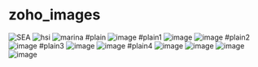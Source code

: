 # zoho_images

![SEA](https://user-images.githubusercontent.com/77175790/155182680-2895e4e6-f415-4e85-ac80-d1855785c8da.png)
![hsi](https://user-images.githubusercontent.com/77175790/155182687-b62eb64c-8309-490d-b01c-83fae9bddb56.png)
![marina](https://user-images.githubusercontent.com/77175790/155182694-445a023b-d226-4f21-99d8-15959a653320.png)
#plain
![image](https://user-images.githubusercontent.com/77175790/155184496-f708f63e-aa5b-4da6-bc26-3386edc326ef.png)
#plain1
![image](https://user-images.githubusercontent.com/77175790/155184621-89fcfb24-146c-433b-ba32-34512ee23244.png)
![image](https://user-images.githubusercontent.com/77175790/155184688-0e20c039-f54a-44f5-9501-758af6ff3597.png)
#plain2
![image](https://user-images.githubusercontent.com/77175790/155184858-f14e75c0-09fa-40aa-a579-8ef40c190ea0.png)
#plain3
![image](https://user-images.githubusercontent.com/77175790/155184920-5cfff575-c2de-4e82-a2a9-06d97795f1be.png)
![image](https://user-images.githubusercontent.com/77175790/155184978-b67abbab-2b04-44b3-be1d-74a269206e64.png)
#plain4
![image](https://user-images.githubusercontent.com/77175790/155185031-c0303311-359d-4979-8b3d-42e14fcc77d7.png)
![image](https://user-images.githubusercontent.com/77175790/155185070-daed797a-26e5-4122-b8cf-39617f8188e4.png)
![image](https://user-images.githubusercontent.com/77175790/155185115-ab92faa5-5923-452c-8969-c3e92a3b21c5.png)
![image](https://user-images.githubusercontent.com/77175790/155185179-a5096427-3a41-43f4-8657-ed4444680c09.png)

